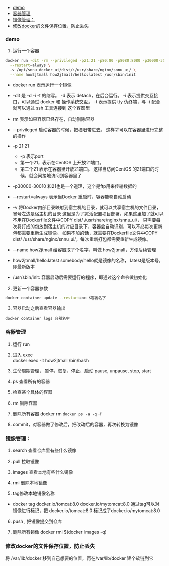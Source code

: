 
<!-- vim-markdown-toc GFM -->

- [demo](#demo)
- [容器管理](#容器管理)
- [镜像管理：](#镜像管理)
- [修改docker的文件保存位置，防止丢失](#修改docker的文件保存位置防止丢失)

<!-- vim-markdown-toc -->



### demo  
1. 运行一个容器

  ``` sh
  docker run -dit -rm --privileged -p21:21 -p80:80 -p8080:8080 -p30000-30010:30000-30010 \
    --restart=always \ 
    -v /opt/snnu_docker_ui/dist/:/usr/share/nginx/snnu_ui/ \
    --name how2jtmall how2jtmall/hello:latest /usr/sbin/init
  ```
    
  - docker run 表示运行一个镜像

  - -dit 是 -d -i -t 的缩写。 
      -d 表示 detach，在后台运行。 
      -i 表示提供交互接口，可以通过 docker 和 操作系统交互。 
      -t 表示提供 tty 伪终端，与 -i 配合就可以通过 ssh 工具连接到 这个容器里

  - rm 表示如果容器已经存在，自动删除容器

  - --privileged 启动容器的时候，把权限带进去。 这样才可以在容器里进行完整的操作

  - -p 21:21 
    - -p 表示port
    - 第一个21，表示在CentOS 上开放21端口。 
    - 第二个21 表示在容器里开放21端口。 这样当访问CentOS 的21端口的时候，就会间接地访问到容器里了

  - -p30000-30010 和21也是一个道理，这个是ftp用来传输数据的

  - --restart=always 表示当Docker 重启时，容器能够自动启动

  - -v 将Docker内部目录映射到宿主机的目录，就可以共享宿主机的文件目录，冒号左边是宿主机的目录
      这里是为了灵活配置项目部署，如果这里加了就可以不用在Dockerfile文件中COPY dist/ /usr/share/nginx/snnu_ui/，
      只需要每次将打成的包放到宿主机的对应目录下，容器会自动识别，可以不必每次更新包都需要重新生成镜像。
      如果不加的话，就需要在Dockerfile文件中COPY dist/ /usr/share/nginx/snnu_ui/，每次重新打包都需要重新生成镜像。

  - --name how2jtmall 给容器取了个名字，叫做 how2jtmall，方便后续管理

  - how2jtmall/hello:latest somebody/hello就是镜像的名称， latest是版本号，即最新版本

  - /usr/sbin/init: 容器启动后需要运行的程序，即通过这个命令做初始化


2. 更新一个容器参数
  ``` sh
  docker container update --restart=no $容器名字
  ```

3. 容器启动之后查看容器输出
  ```
  docker container logs 容器名字
  ```



### 容器管理
1. 运行 run

2. 进入 exec  
   docker exec -it how2jtmall /bin/bash

3. 生命周期管理， 暂停，恢复，停止，启动 pause, unpause, stop, start

4. ps 查看所有的容器

5. 检查某个具体的容器

6. rm 删除容器

7. 删除所有容器
   docker rm `docker ps -a -q` -f

8. commit，对容器做了修改后，把改动后的容器，再次转换为镜像


### 镜像管理：
1. search 查看仓库里有些什么镜像

2. pull 拉取镜像

3. images 查看本地有些什么镜像

4. rmi 删除本地镜像

5. tag修改本地镜像名称  
  - docker tag docker.io/tomcat:8.0 docker.io/mytomcat:8.0
  通过tag可以对镜像进行标记，把 docker.io/tomcat:8.0 标记成了docker.io/mytomcat:8.0

6. push , 把镜像提交到仓库

7. 删除所有镜像 docker rmi $(docker images -q)


### 修改docker的文件保存位置，防止丢失
将 /var/lib/docker 移到自己想要的位置，再在/var/lib/docker 建个软链到它

